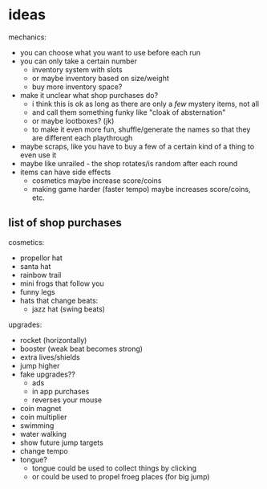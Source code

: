# ideas



mechanics:
- you can choose what you want to use before each run
- you can only take a certain number
  - inventory system with slots
  - or maybe inventory based on size/weight
  - buy more inventory space?
- make it unclear what shop purchases do?
  - i think this is ok as long as there are only a *few* mystery items, not all
  - and call them something funky like "cloak of absternation"
  - or maybe lootboxes? (jk)
  - to make it even more fun, shuffle/generate the names so that they are different each playthrough
- maybe scraps, like you have to buy a few of a certain kind of a thing to even use it
- maybe like unrailed - the shop rotates/is random after each round
- items can have side effects
  - cosmetics maybe increase score/coins
  - making game harder (faster tempo) maybe increases score/coins, etc.

## list of shop purchases

cosmetics:
- propellor hat
- santa hat
- rainbow trail
- mini frogs that follow you
- funny legs
- hats that change beats:
  - jazz hat (swing beats)

upgrades:
- rocket (horizontally)
- booster (weak beat becomes strong)
- extra lives/shields
- jump higher
- fake upgrades?? 
  - ads
  - in app purchases
  - reverses your mouse
- coin magnet
- coin multiplier
- swimming
- water walking
- show future jump targets
- change tempo
- tongue?
  - tongue could be used to collect things by clicking
  - or could be used to propel froeg places (for big jump)
